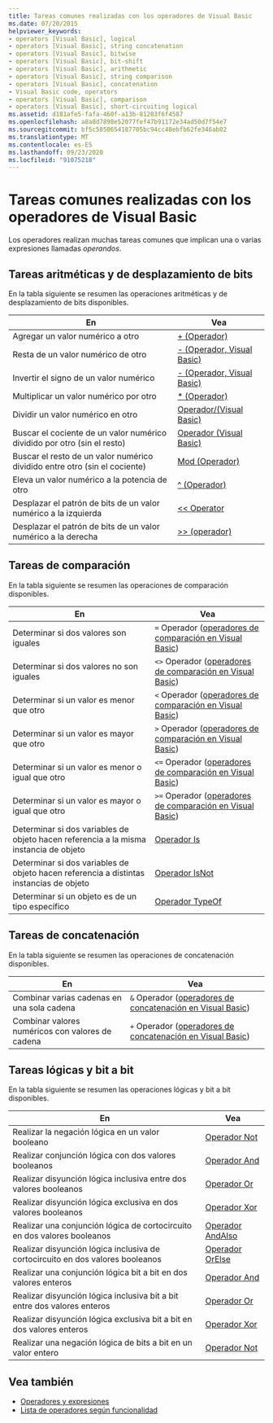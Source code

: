 ```yaml
---
title: Tareas comunes realizadas con los operadores de Visual Basic
ms.date: 07/20/2015
helpviewer_keywords:
- operators [Visual Basic], logical
- operators [Visual Basic], string concatenation
- operators [Visual Basic], bitwise
- operators [Visual Basic], bit-shift
- operators [Visual Basic], arithmetic
- operators [Visual Basic], string comparison
- operators [Visual Basic], concatenation
- Visual Basic code, operators
- operators [Visual Basic], comparison
- operators [Visual Basic], short-circuiting logical
ms.assetid: d181afe5-fafa-460f-a13b-81203f6f4587
ms.openlocfilehash: a8a8d7898e52077fef47b91172e34ad50d7f54e7
ms.sourcegitcommit: bf5c5850654187705bc94cc40ebfb62fe346ab02
ms.translationtype: MT
ms.contentlocale: es-ES
ms.lasthandoff: 09/23/2020
ms.locfileid: "91075218"
---
```

# <a name="common-tasks-performed-with-visual-basic-operators"></a>Tareas comunes realizadas con los operadores de Visual Basic

Los operadores realizan muchas tareas comunes que implican una o varias expresiones llamadas *operandos*.  
  
## <a name="arithmetic-and-bit-shift-tasks"></a>Tareas aritméticas y de desplazamiento de bits  

 En la tabla siguiente se resumen las operaciones aritméticas y de desplazamiento de bits disponibles.  
  
|En|Vea|  
|---|---|  
|Agregar un valor numérico a otro|[+ (Operador)](../../../language-reference/operators/addition-operator.md)|  
|Resta de un valor numérico de otro|[- (Operador, Visual Basic)](../../../language-reference/operators/subtraction-operator.md)|  
|Invertir el signo de un valor numérico|[- (Operador, Visual Basic)](../../../language-reference/operators/subtraction-operator.md)|  
|Multiplicar un valor numérico por otro|[* (Operador)](../../../language-reference/operators/multiplication-operator.md)|  
|Dividir un valor numérico en otro|[Operador/(Visual Basic)](../../../language-reference/operators/floating-point-division-operator.md)|  
|Buscar el cociente de un valor numérico dividido por otro (sin el resto)|[Operador (Visual Basic)](../../../language-reference/operators/integer-division-operator.md)|  
|Buscar el resto de un valor numérico dividido entre otro (sin el cociente)|[Mod (Operador)](../../../language-reference/operators/mod-operator.md)|  
|Eleva un valor numérico a la potencia de otro|[^ (Operador)](../../../language-reference/operators/exponentiation-operator.md)|  
|Desplazar el patrón de bits de un valor numérico a la izquierda|[<\< Operator](../../../language-reference/operators/left-shift-operator.md)|  
|Desplazar el patrón de bits de un valor numérico a la derecha|[>> (operador)](../../../language-reference/operators/right-shift-operator.md)|  
  
## <a name="comparison-tasks"></a>Tareas de comparación  

 En la tabla siguiente se resumen las operaciones de comparación disponibles.  
  
|En|Vea|  
|---|---|  
|Determinar si dos valores son iguales|`=` Operador ([operadores de comparación en Visual Basic](comparison-operators.md))|  
|Determinar si dos valores no son iguales|`<>` Operador ([operadores de comparación en Visual Basic](comparison-operators.md))|  
|Determinar si un valor es menor que otro|`<` Operador ([operadores de comparación en Visual Basic](comparison-operators.md))|  
|Determinar si un valor es mayor que otro|`>` Operador ([operadores de comparación en Visual Basic](comparison-operators.md))|  
|Determinar si un valor es menor o igual que otro|`<=` Operador ([operadores de comparación en Visual Basic](comparison-operators.md))|  
|Determinar si un valor es mayor o igual que otro|`>=` Operador ([operadores de comparación en Visual Basic](comparison-operators.md))|  
|Determinar si dos variables de objeto hacen referencia a la misma instancia de objeto|[Operador Is](../../../language-reference/operators/is-operator.md)|  
|Determinar si dos variables de objeto hacen referencia a distintas instancias de objeto|[Operador IsNot](../../../language-reference/operators/isnot-operator.md)|  
|Determinar si un objeto es de un tipo específico|[Operador TypeOf](../../../language-reference/operators/typeof-operator.md)|  
  
## <a name="concatenation-tasks"></a>Tareas de concatenación  

 En la tabla siguiente se resumen las operaciones de concatenación disponibles.  
  
|En|Vea|  
|---|---|  
|Combinar varias cadenas en una sola cadena|`&` Operador ([operadores de concatenación en Visual Basic](concatenation-operators.md))|  
|Combinar valores numéricos con valores de cadena|`+` Operador ([operadores de concatenación en Visual Basic](concatenation-operators.md))|  
  
## <a name="logical-and-bitwise-tasks"></a>Tareas lógicas y bit a bit  

 En la tabla siguiente se resumen las operaciones lógicas y bit a bit disponibles.  
  
|En|Vea|  
|---|---|  
|Realizar la negación lógica en un valor booleano|[Operador Not](../../../language-reference/operators/not-operator.md)|  
|Realizar conjunción lógica con dos valores booleanos|[Operador And](../../../language-reference/operators/and-operator.md)|  
|Realizar disyunción lógica inclusiva entre dos valores booleanos|[Operador Or](../../../language-reference/operators/or-operator.md)|  
|Realizar disyunción lógica exclusiva en dos valores booleanos|[Operador Xor](../../../language-reference/operators/xor-operator.md)|  
|Realizar una conjunción lógica de cortocircuito en dos valores booleanos|[Operador AndAlso](../../../language-reference/operators/andalso-operator.md)|  
|Realizar disyunción lógica inclusiva de cortocircuito en dos valores booleanos|[Operador OrElse](../../../language-reference/operators/orelse-operator.md)|  
|Realizar una conjunción lógica bit a bit en dos valores enteros|[Operador And](../../../language-reference/operators/and-operator.md)|  
|Realizar disyunción lógica inclusiva bit a bit entre dos valores enteros|[Operador Or](../../../language-reference/operators/or-operator.md)|  
|Realizar disyunción lógica exclusiva bit a bit en dos valores enteros|[Operador Xor](../../../language-reference/operators/xor-operator.md)|  
|Realizar una negación lógica de bits a bit en un valor entero|[Operador Not](../../../language-reference/operators/not-operator.md)|  
  
## <a name="see-also"></a>Vea también

- [Operadores y expresiones](index.md)
- [Lista de operadores según funcionalidad](../../../language-reference/operators/operators-listed-by-functionality.md)
